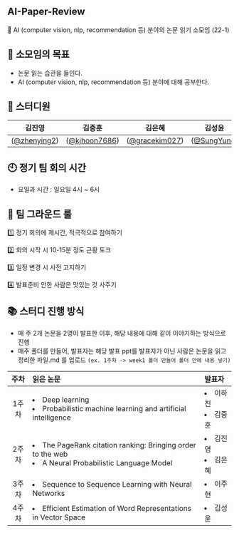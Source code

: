 ## AI-Paper-Review
🍊 AI (computer vision, nlp, recommendation 등) 분야의 논문 읽기 소모임 (22-1)


## 🎯 소모임의 목표

- 논문 읽는 습관을 들인다.
- AI (computer vision, nlp, recommendation 등) 분야에 대해 공부한다.

## 🙌 스터디원 
|김진영|김중훈|김은혜|김성윤|이하진|이주현|
|:----------:|:----------:|:----------:|:----------:|:----------:|:----------:|
|([@zhenying2](https://github.com/zhenying2))|([@kjhoon7686](https://github.com/kjhoon7686))|([@gracekim027](https://github.com/gracekim027))|([@SungYune](https://github.com/SungYune))|([@bossacode](https://github.com/bossacode))|([@JulieOnIsland](https://github.com/JulieOnIsland))|

## 🕙 정기 팀 회의 시간

- 요일과 시간 : 일요일 4시 ~ 6시 

## 🔑 팀 그라운드 룰

1️⃣ 정기 회의에 제시간, 적극적으로 참여하기

2️⃣ 회의 시작 시 10-15분 정도 근황 토크

3️⃣ 일정 변경 시 사전 고지하기

4️⃣ 발표준비 안한 사람은 맛있는 것 사주기


## 📚 스터디 진행 방식
- 매 주 2개 논문을 2명이 발표한 이후, 해당 내용에 대해 같이 이야기하는 방식으로 진행
- 매주 폴더를 만들어, 발표자는 해당 발표 ppt를 발표자가 아닌 사람은 논문을 읽고 정리한 파일.md 를 업로드
  `(ex. 1주차 -> week1 폴더 만들어 폴더 안에 내용 넣기)`



| 주차 | 읽은 논문 | 발표자|
|:----------:|:----------|:----------|
| 1주차 | <li>Deep learning</li> <li> Probabilistic machine learning and artificial intelligence</li> | <li>이하진</li> <li>김중훈</li> |
| 2주차 | <li>The PageRank citation ranking: Bringing order to the web</li> <li>A Neural Probabilistic Language Model</li> | <li>김진영</li> <li>김은혜</li> |
| 3주차 | <li>Sequence to Sequence Learning with Neural Networks</li> | <li>이주현</li> |
| 4주차 | <li>Efficient Estimation of Word Representations in Vector Space</li> | <li>김성윤</li> |

<br/>
</br>
